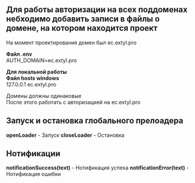 ## Для работы авторизации на всех поддоменах небходимо добавить записи в файлы о домене, на котором находится проект

На момент проектирования домен был ec.extyl.pro  

**Файл .env**  
AUTH_DOMAIN=ec.extyl.pro  

**Для локальной работы**  
**Файл hosts windows**  
127.0.0.1 ec.extyl.pro

Домены должны одинаковые  
После этого работать с авторизацией на ec.extyl.pro

## Запуск и остановка глобального прелоадера
**openLoader** - Запуск
**closeLoader** - Остановка

## Нотификации
**notificationSuccess(text)** - Нотификация успеха
**notificationError(text)** - Нотификация ошибки
